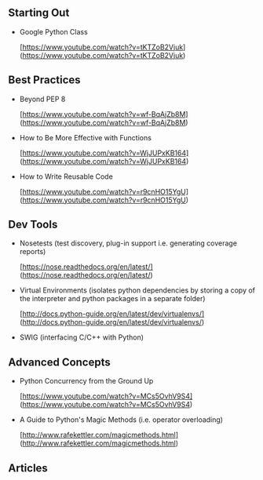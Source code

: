 ## Starting Out
- Google Python Class

  [https://www.youtube.com/watch?v=tKTZoB2Vjuk] (https://www.youtube.com/watch?v=tKTZoB2Vjuk)



## Best Practices
- Beyond PEP 8

  [https://www.youtube.com/watch?v=wf-BqAjZb8M] (https://www.youtube.com/watch?v=wf-BqAjZb8M)

- How to Be More Effective with Functions

  [https://www.youtube.com/watch?v=WjJUPxKB164] (https://www.youtube.com/watch?v=WjJUPxKB164)

- How to Write Reusable Code

  [https://www.youtube.com/watch?v=r9cnHO15YgU] (https://www.youtube.com/watch?v=r9cnHO15YgU)



## Dev Tools
- Nosetests (test discovery, plug-in support i.e. generating coverage reports)

  [https://nose.readthedocs.org/en/latest/] (https://nose.readthedocs.org/en/latest/)

- Virtual Environments (isolates python dependencies by storing a copy of the interpreter and python packages in a separate folder)

  [http://docs.python-guide.org/en/latest/dev/virtualenvs/] (http://docs.python-guide.org/en/latest/dev/virtualenvs/)


- SWIG (interfacing C/C++ with Python)



## Advanced Concepts
- Python Concurrency from the Ground Up

  [https://www.youtube.com/watch?v=MCs5OvhV9S4] (https://www.youtube.com/watch?v=MCs5OvhV9S4)

- A Guide to Python's Magic Methods (i.e. operator overloading)

  [http://www.rafekettler.com/magicmethods.html] (http://www.rafekettler.com/magicmethods.html)



## Articles
